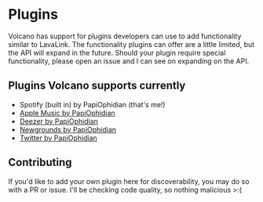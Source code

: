 # Plugins
Volcano has support for plugins developers can use to add functionality similar to LavaLink. The functionality plugins can offer are a little limited, but the API will expand in the future. Should your plugin require special functionality, please open an issue and I can see on expanding on the API.

## Plugins Volcano supports currently
- Spotify (built in) by PapiOphidian (that's me!)
- [Apple Music by PapiOphidian](https://github.com/AmandaDiscord/VolcanoPlugins/tree/main/AppleMusic)
- [Deezer by PapiOphidian](https://github.com/AmandaDiscord/VolcanoPlugins/tree/main/Deezer)
- [Newgrounds by PapiOphidian](https://github.com/AmandaDiscord/VolcanoPlugins/tree/main/Newgrounds)
- [Twitter by PapiOphidian](https://github.com/AmandaDiscord/VolcanoPlugins/tree/main/Twitter)

## Contributing
If you'd like to add your own plugin here for discoverability, you may do so with a PR or issue. I'll be checking code quality, so nothing malicious >:(
